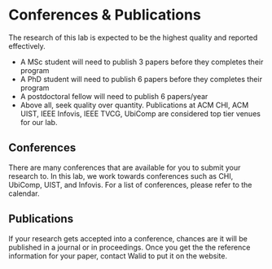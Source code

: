 # Conferences & Publications

The research of this lab is expected to be the highest quality and reported effectively.

* A MSc student will need to publish 3 papers before they completes their program
* A PhD student will need to publish 6 papers before they completes their program
* A postdoctoral fellow will need to publish 6 papers/year
* Above all, seek quality over quantity. Publications at ACM CHI, ACM UIST, IEEE Infovis, IEEE TVCG, UbiComp are considered top tier venues for our lab.

## Conferences

There are many conferences that are available for you to submit your research to. In this lab, we work towards conferences such as CHI, UbiComp, UIST, and Infovis.
For a list of conferences, please refer to the calendar.

## Publications

If your research gets accepted into a conference, chances are it will be published in a journal or in proceedings. Once you get the the reference information for your paper, contact Walid to put it on the website.